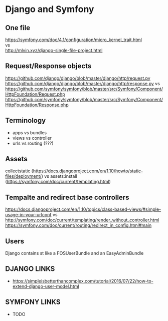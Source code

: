 Django and Symfony
=================

One file
--------
https://symfony.com/doc/4.1/configuration/micro_kernel_trait.html  
vs  
http://mlvin.xyz/django-single-file-project.html  


Request/Response objects
------------------------
https://github.com/django/django/blob/master/django/http/request.py
https://github.com/django/django/blob/master/django/http/response.py
vs
https://github.com/symfony/symfony/blob/master/src/Symfony/Component/HttpFoundation/Request.php
https://github.com/symfony/symfony/blob/master/src/Symfony/Component/HttpFoundation/Response.php


Terminology
------
* apps vs bundles
* views vs controller
* urls vs routing (???)

Assets
------
collectstatic (https://docs.djangoproject.com/en/1.10/howto/static-files/deployment/)
vs
assets:install (https://symfony.com/doc/current/templating.html)


Tempalte and redirect base controllers
---------------------------------------
https://docs.djangoproject.com/en/1.10/topics/class-based-views/#simple-usage-in-your-urlconf
vs
http://symfony.com/doc/current/templating/render_without_controller.html
https://symfony.com/doc/current/routing/redirect_in_config.html#main


Users
-----
Django contains st like a FOSUserBundle and an EasyAdminBundle


DJANGO LINKS
-------------
* https://simpleisbetterthancomplex.com/tutorial/2016/07/22/how-to-extend-django-user-model.html


SYMFONY LINKS
-------------
* TODO
